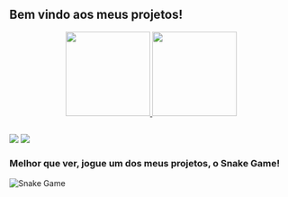 ## Bem vindo aos meus projetos!
<div align="center">
  <a href="https://github.com/samuelhms">
  <img height="150em" src="https://github-readme-stats.vercel.app/api?username=samuelhms&show_icons=true&theme=swift&include_all_commits=true&count_private=true"/>
  <img height="150em" src="https://github-readme-stats.vercel.app/api/top-langs/?username=samuelhms&layout=compact&langs_count=10&theme=swift"/>
</div>
  
##
 
<div> 
  <a href = "mailto:samuelhenrique222@gmail.com"><img src="https://img.shields.io/badge/-Gmail-%23333?style=for-the-badge&logo=gmail&logoColor=white" target="_blank"></a>
  <a href="https://www.linkedin.com/in/samuelhmaciel" target="_blank"><img src="https://img.shields.io/badge/-LinkedIn-%230077B5?style=for-the-badge&logo=linkedin&logoColor=white" target="_blank"></a> 

 ### Melhor que ver, jogue um dos meus projetos, o Snake Game!
  ![Snake Game](https://samuelhms.github.io/Snake-Game-JS/)
 
</div>
